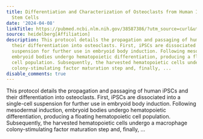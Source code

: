```yaml
---
title: Differentiation and Characterization of Osteoclasts from Human Induced Pluripotent
  Stem Cells
date: '2024-04-08'
linkTitle: https://pubmed.ncbi.nlm.nih.gov/38587386/?utm_source=curl&utm_medium=rss&utm_campaign=pubmed-2&utm_content=1FakS-2QOkCT8HsMOQP1bCRQ4YzyumYOmxmF0moLsQ3dFB1E9V&fc=20220326224207&ff=20240408180554&v=2.18.0.post9+e462414
source: heidelberg[Affiliation]
description: This protocol details the propagation and passaging of human iPSCs and
  their differentiation into osteoclasts. First, iPSCs are dissociated into a single-cell
  suspension for further use in embryoid body induction. Following mesodermal induction,
  embryoid bodies undergo hematopoietic differentiation, producing a floating hematopoietic
  cell population. Subsequently, the harvested hematopoietic cells undergo a macrophage
  colony-stimulating factor maturation step and, finally, ...
disable_comments: true
---
```

This protocol details the propagation and passaging of human iPSCs and their differentiation into osteoclasts. First, iPSCs are dissociated into a single-cell suspension for further use in embryoid body induction. Following mesodermal induction, embryoid bodies undergo hematopoietic differentiation, producing a floating hematopoietic cell population. Subsequently, the harvested hematopoietic cells undergo a macrophage colony-stimulating factor maturation step and, finally, ...